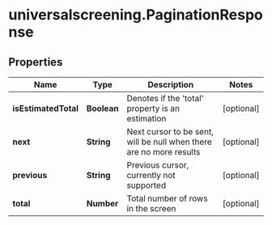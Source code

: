 # universalscreening.PaginationResponse

## Properties

Name | Type | Description | Notes
------------ | ------------- | ------------- | -------------
**isEstimatedTotal** | **Boolean** | Denotes if the &#39;total&#39; property is an estimation | [optional] 
**next** | **String** | Next cursor to be sent, will be null when there are no more results | [optional] 
**previous** | **String** | Previous cursor, currently not supported | [optional] 
**total** | **Number** | Total number of rows in the screen | [optional] 


